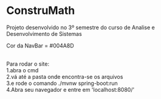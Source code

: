 # ConstruMath
Projeto desenvolvido no 3º semestre do curso de Analise e Desenvolvimento de Sistemas


Cor da NavBar = #004A8D

<br>
Para rodar o site:
<br>
1.abra o cmd
<br>
2.vá até a pasta onde encontra-se os arquivos
<br>
3.e rode o comando ./mvnw spring-boot:run
<br>
4.Abra seu navegador e entre em 'localhost:8080/'
